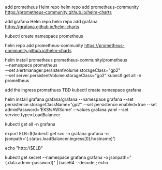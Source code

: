 add prometheus Helm repo
helm repo add prometheus-community https://prometheus-community.github.io/helm-charts

add grafana Helm repo
helm repo add grafana https://grafana.github.io/helm-charts

kubectl create namespace prometheus

helm repo add prometheus-community https://prometheus-community.github.io/helm-charts

helm install prometheus prometheus-community/prometheus \
    --namespace prometheus \
    --set alertmanager.persistentVolume.storageClass="gp2" \
    --set server.persistentVolume.storageClass="gp2"
kubectl get all -n prometheus

add the ingress promethues TBD
kubectl create namespace grafana

helm install grafana grafana/grafana
--namespace grafana
--set persistence.storageClassName="gp2"
--set persistence.enabled=true
--set adminPassword='EKS!sAWSome'
--values grafana.yaml
--set service.type=LoadBalancer

kubectl get all -n grafana

export ELB=$(kubectl get svc -n grafana grafana -o jsonpath='{.status.loadBalancer.ingress[0].hostname}')

echo "http://$ELB"

kubectl get secret --namespace grafana grafana -o jsonpath="{.data.admin-password}" | base64 --decode ; echo